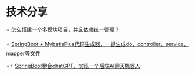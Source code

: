 # 技术分享

⭐️ [怎么搭建一个多模块项目，并且依赖统一管理？](./怎么搭建一个多模块项目，并且依赖统一管理.md)


⭐️ [SpringBoot + MybatisPlus代码生成器，一键生成do，controller，service，mapper等文件](./SpringBoot%20+%20MybatisPlus代码生成器.md)

⭐️⭐️ [SpringBoot整合chatGPT，实现一个后端AI聊天机器人](./Springboot整合chatGPT，实现一个后端AI聊天机器人.md)